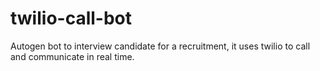 # twilio-call-bot
Autogen bot to interview candidate for a recruitment, it uses twilio to call and communicate in real time. 
